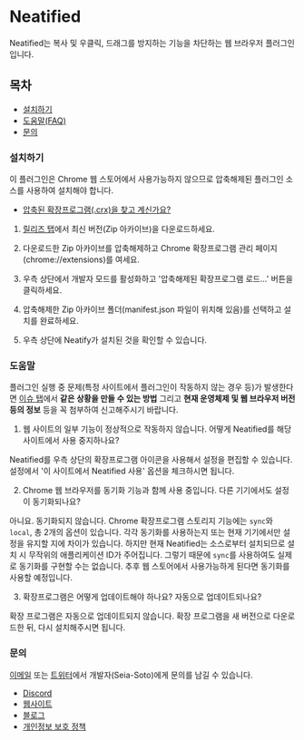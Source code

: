 # Neatified

Neatified는 복사 및 우클릭, 드래그를 방지하는 기능을 차단하는 웹 브라우저 플러그인입니다.

## 목차

- [설치하기](#설치하기)
- [도움말(FAQ)](#도움말)
- [문의](#문의)

### 설치하기

이 플러그인은 Chrome 웹 스토어에서 사용가능하지 않으므로 압축해제된 플러그인 소스를 사용하여 설치해야 합니다.

- [압축된 확장프로그램(.crx)을 찾고 계신가요?](/dist)

1. [릴리즈 탭](https://github.com/Seia-Soto/neatified/releases)에서 최신 버전(Zip 아카이브)을 다운로드하세요.

2. 다운로드한 Zip 아카이브를 압축해제하고 Chrome 확장프로그램 관리 페이지(chrome://extensions)를 여세요.

3. 우측 상단에서 개발자 모드를 활성화하고 '압축해제된 확장프로그램 로드...' 버튼을 클릭하세요.

4. 압축해제한 Zip 아카이브 폴더(manifest.json 파일이 위치해 있음)를 선택하고 설치를 완료하세요.

5. 우측 상단에 Neatify가 설치된 것을 확인할 수 있습니다.

### 도움말

플러그인 실행 중 문제(특정 사이트에서 플러그인이 작동하지 않는 경우 등)가 발생한다면 [이슈 탭](https://github.com/Seia-Soto/neatified/issues)에서 **같은 상황을 만들 수 있는 방법** 그리고 **현재 운영체제 및 웹 브라우저 버전 등의 정보** 등을 꼭 첨부하여 신고해주시기 바랍니다.

1. 웹 사이트의 일부 기능이 정상적으로 작동하지 않습니다. 어떻게 Neatified를 해당 사이트에서 사용 중지하나요?

Neatified를 우측 상단의 확장프로그램 아이콘을 사용해서 설정을 편집할 수 있습니다. 설정에서 '이 사이트에서 Neatified 사용' 옵션을 체크하시면 됩니다.

2. Chrome 웹 브라우저를 동기화 기능과 함께 사용 중입니다. 다른 기기에서도 설정이 동기화되나요?

아니요. 동기화되지 않습니다. Chrome 확장프로그램 스토리지 기능에는 `sync`와 `local`, 총 2개의 옵션이 있습니다.
각각 동기화를 사용하는지 또는 현재 기기에서만 설정을 유지할 지에 차이가 있습니다.
하지만 현재 Neatified는 소스로부터 설치되므로 설치 시 무작위의 애플리케이션 ID가 주어집니다.
그렇기 때문에 `sync`를 사용하여도 실제로 동기화를 구현할 수는 없습니다. 추후 웹 스토어에서 사용가능하게 된다면 동기화를 사용할 예정입니다.

3. 확장프로그램은 어떻게 업데이트해야 하나요? 자동으로 업데이트되나요?

확장 프로그램은 자동으로 업데이트되지 않습니다. 확장 프로그램을 새 버전으로 다운로드한 뒤, 다시 설치해주시면 됩니다.

### 문의

[이메일](mailto:seia@outlook.kr) 또는 [트위터](https://twitter.com/Seia_Soto)에서 개발자(Seia-Soto)에게 문의를 남길 수 있습니다.

- [Discord](https://discordapp.com/invite/vAEBXWY)
- [웹사이트](https://seia.io)
- [블로그](https://b2.seia.io)
- [개인정보 보호 정책](https://b2.seia.io/privacy-policy)
